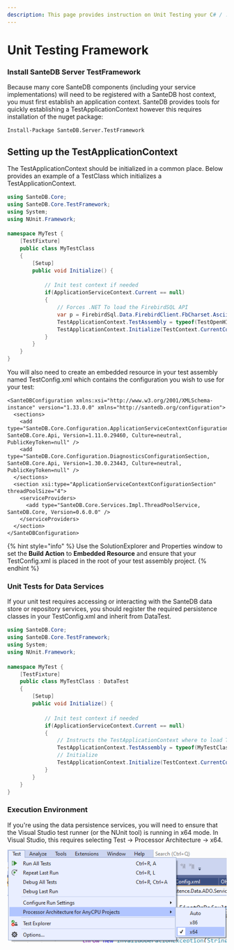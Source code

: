 ```yaml
---
description: This page provides instruction on Unit Testing your C# / .NET SanteDB Plugins
---
```


# Unit Testing Framework

### Install SanteDB Server TestFramework

Because many core SanteDB components (including your service implementations) will need to be registered with a SanteDB host context, you must first establish an application context. SanteDB provides tools for quickly establishing a TestApplicationContext however this requires installation of the nuget package:

```
Install-Package SanteDB.Server.TestFramework
```

## Setting up the TestApplicationContext

The TestApplicationContext should be initialized in a common place. Below provides an example of a TestClass which initializes a TestApplicationContext.

```csharp
using SanteDB.Core;
using SanteDB.Core.TestFramework;
using System;
using NUnit.Framework;

namespace MyTest {
    [TestFixture]
    public class MyTestClass
    {
        [Setup]
        public void Initialize() {
            
            // Init test context if needed
            if(ApplicationServiceContext.Current == null)
            {
                // Forces .NET To load the FirebirdSQL API
                var p = FirebirdSql.Data.FirebirdClient.FbCharset.Ascii;
                TestApplicationContext.TestAssembly = typeof(TestOpenHIEPixPdq).Assembly;
                TestApplicationContext.Initialize(TestContext.CurrentContext.TestDirectory);
            }
        }
    }
}
```

You will also need to create an embedded resource in your test assembly named TestConfig.xml which contains the configuration you wish to use for your test:

```markup
<SanteDBConfiguration xmlns:xsi="http://www.w3.org/2001/XMLSchema-instance" version="1.33.0.0" xmlns="http://santedb.org/configuration">
  <sections>
    <add type="SanteDB.Core.Configuration.ApplicationServiceContextConfigurationSection, SanteDB.Core.Api, Version=1.11.0.29460, Culture=neutral, PublicKeyToken=null" />
    <add type="SanteDB.Core.Configuration.DiagnosticsConfigurationSection, SanteDB.Core.Api, Version=1.30.0.23443, Culture=neutral, PublicKeyToken=null" />
  </sections>
  <section xsi:type="ApplicationServiceContextConfigurationSection" threadPoolSize="4">
    <serviceProviders>
      <add type="SanteDB.Core.Services.Impl.ThreadPoolService, SanteDB.Core, Version=0.6.0.0" />
    </serviceProviders>
  </section>
</SanteDBConfiguration>
```

{% hint style="info" %}
Use the SolutionExplorer and Properties window to set the **Build Action** to **Embedded Resource** and ensure that your TestConfig.xml is placed in the root of your test assembly project.
{% endhint %}

### Unit Tests for Data Services

If your unit test requires accessing or interacting with the SanteDB data store or repository services, you should register the required persistence classes in your TestConfig.xml and inherit from DataTest.

```csharp
using SanteDB.Core;
using SanteDB.Core.TestFramework;
using System;
using NUnit.Framework;

namespace MyTest {
    [TestFixture]
    public class MyTestClass : DataTest
    {
        [Setup]
        public void Initialize() {
            
            // Init test context if needed
            if(ApplicationServiceContext.Current == null)
            {
                // Instructs the TestApplicationContext where to load TestConfig.xml
                TestApplicationContext.TestAssembly = typeof(MyTestClass).Assembly;
                // Initialize
                TestApplicationContext.Initialize(TestContext.CurrentContext.TestDirectory);
            }
        }
    }
}
```

### Execution Environment

If you're using the data persistence services, you will need to ensure that the Visual Studio test runner (or the NUnit tool) is running in x64 mode. In Visual Studio, this requires selecting Test -> Processor Architecture -> x64.

![](<../../.gitbook/assets/image (195).png>)
